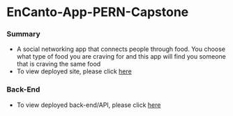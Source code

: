 # EnCanto-App-PERN-Capstone

### Summary

- A social networking app that connects people through food. You choose what type of food you are craving for and this app will find you someone that is craving the same food
- To view deployed site, please click [here](https://encantoapp.netlify.app/)
 
### Back-End

- To view deployed back-end/API, please click [here](https://encanto-backend.herokuapp.com)




